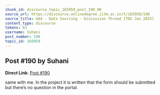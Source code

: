 ```yaml
---
chunk_id: discourse_topic_165959_post_190_00
source_url: https://discourse.onlinedegree.iitm.ac.in/t/165959/190
source_title: GA4 - Data Sourcing - Discussion Thread [TDS Jan 2025]
content_type: discourse
tokens: 61
username: Suhani
post_number: 190
topic_id: 165959
---
```


## Post #190 by Suhani

**Direct Link**: [Post #190](https://discourse.onlinedegree.iitm.ac.in/t/165959/190)

same with me. In the project it is written that the form should be submitted but there’s no question in the portal.
